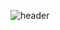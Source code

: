 ![header](https://capsule-render.vercel.app/api?type=waving&color=random&height=300&section=header&text=capsule%20render&fontSize=90&fontColor=#ffffff)
<!--
**yeahhaaa/yeahhaaa** is a ✨ _special_ ✨ repository because its `README.md` (this file) appears on your GitHub profile.

Here are some ideas to get you started:

- 🔭 I’m currently working on ...
- 🌱 I’m currently learning ...
- 👯 I’m looking to collaborate on ...
- 🤔 I’m looking for help with ...
- 💬 Ask me about ...
- 📫 How to reach me: ...
- 😄 Pronouns: ...
- ⚡ Fun fact: ...
-->
